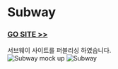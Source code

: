 # Subway
### [GO SITE >>](http://kbom.dothome.co.kr/subway) 
서브웨이 사이트를 퍼블리싱 하였습니다.<br>
![Subway mock up](https://user-images.githubusercontent.com/48042650/69002462-2eb7c900-0933-11ea-804c-91da6c9b7953.jpg)
![Subway](https://user-images.githubusercontent.com/48042650/69002463-324b5000-0933-11ea-9059-ce597b14f1f3.jpg)
